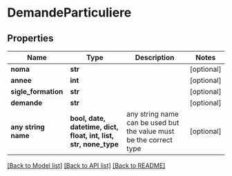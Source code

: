 # DemandeParticuliere


## Properties
Name | Type | Description | Notes
------------ | ------------- | ------------- | -------------
**noma** | **str** |  | [optional] 
**annee** | **int** |  | [optional] 
**sigle_formation** | **str** |  | [optional] 
**demande** | **str** |  | [optional] 
**any string name** | **bool, date, datetime, dict, float, int, list, str, none_type** | any string name can be used but the value must be the correct type | [optional]

[[Back to Model list]](../README.md#documentation-for-models) [[Back to API list]](../README.md#documentation-for-api-endpoints) [[Back to README]](../README.md)


